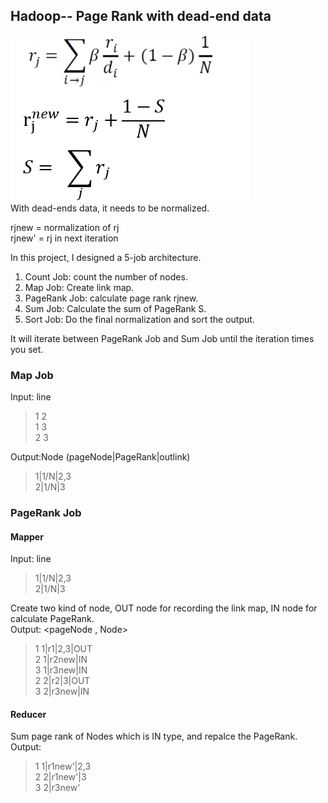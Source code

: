 ## Hadoop-- Page Rank with dead-end data

![alt tag](equation.PNG)  
With dead-ends data, it needs to be normalized.  

rjnew = normalization of rj  
rjnew' =  rj in next iteration   

In this project, I designed a 5-job architecture.    
1. Count Job: count the number of nodes.
2. Map Job: Create link map.
3. PageRank Job: calculate page rank rjnew.
4. Sum Job: Calculate the sum of PageRank  S.
5. Sort Job: Do the final normalization and sort the output.

It will iterate between PageRank Job and Sum Job until the iteration times you set.  

### Map Job
Input: line
> 1   2  
> 1   3  
> 2   3  

Output:Node (pageNode|PageRank|outlink)  

> 1|1/N|2,3  
> 2|1/N|3  

### PageRank Job
#### Mapper
Input: line
> 1|1/N|2,3  
> 2|1/N|3  

Create two kind of node, OUT node for recording the link map, IN node for calculate PageRank.  
Output: <pageNode , Node>  

> 1		1|r1|2,3|OUT  
> 2		1|r2new|IN  
> 3		1|r3new|IN  
> 2		2|r2|3|OUT  
> 3 	2|r3new|IN  

#### Reducer
Sum page rank of Nodes which is IN type, and repalce the PageRank.
Output: <Node>
> 1		1|r1new'|2,3  
> 2		2|r1new'|3  
> 3 	2|r3new'  


